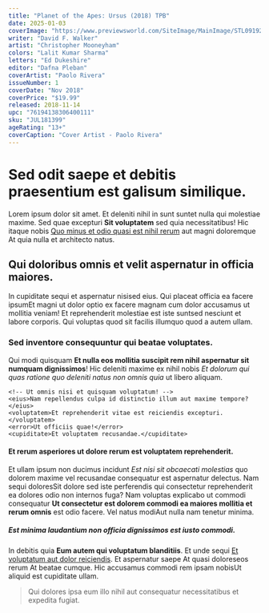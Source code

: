 ```yaml
---
title: "Planet of the Apes: Ursus (2018) TPB"
date: 2025-01-03
coverImage: "https://www.previewsworld.com/SiteImage/MainImage/STL091929.jpg"
writer: "David F. Walker"
artist: "Christopher Mooneyham"
colors: "Lalit Kumar Sharma"
letters: "Ed Dukeshire"
editor: "Dafna Pleban"
coverArtist: "Paolo Rivera"
issueNumber: 1
coverDate: "Nov 2018"
coverPrice: "$19.99"
released: 2018-11-14
upc: "76194138306400111"
sku: "JUL181399"
ageRating: "13+"
coverCaption: "Cover Artist - Paolo Rivera"
---
```


<h1>Sed odit saepe et debitis praesentium est galisum similique. </h1><p>Lorem ipsum dolor sit amet. Et deleniti nihil in sunt suntet nulla qui molestiae maxime. Sed quae excepturi <strong>Sit voluptatem</strong> sed quia necessitatibus! Hic itaque nobis <a href="https://www.loremipzum.com" target="_blank">Quo minus et odio quasi est nihil rerum</a> aut magni doloremque At quia nulla et architecto natus. </p><h2>Qui doloribus omnis et velit aspernatur in officia maiores. </h2><p>In cupiditate sequi et aspernatur nisised eius. Qui placeat officia ea facere ipsumEt magni ut dolor optio ex facere magnam cum dolor accusamus ut mollitia veniam! Et reprehenderit molestiae est iste suntsed nesciunt et labore corporis. Qui voluptas quod sit facilis illumquo quod a autem ullam. </p><h3>Sed inventore consequuntur qui beatae voluptates. </h3><p>Qui modi quisquam <strong>Et nulla eos mollitia suscipit rem nihil aspernatur sit numquam dignissimos</strong>! Hic deleniti maxime ex nihil nobis <em>Et dolorum qui quas ratione quo deleniti natus non omnis quia</em> ut libero aliquam. </p><pre><code>&lt;!-- Ut omnis nisi et quisquam voluptatum! --&gt;<br>&lt;eius&gt;Nam repellendus culpa id distinctio illum aut maxime tempore?&lt;/eius&gt;<br>&lt;voluptatem&gt;Et reprehenderit vitae est reiciendis excepturi.&lt;/voluptatem&gt;<br>&lt;error&gt;Ut officiis quae!&lt;/error&gt;<br>&lt;cupiditate&gt;Et voluptatem recusandae.&lt;/cupiditate&gt;<br></code></pre><h4>Et rerum asperiores ut dolore rerum est voluptatem reprehenderit. </h4><p>Et ullam ipsum non ducimus incidunt <em>Est nisi sit obcaecati molestias</em> quo dolorem maxime vel recusandae consequatur est aspernatur delectus. Nam sequi doloresSit dolore sed iste perferendis qui consectetur reprehenderit ea dolores odio non internos fuga? Nam voluptas explicabo ut commodi consequatur <strong>Ut consectetur est dolorem commodi ea maiores mollitia et rerum omnis</strong> est odio facere. Vel natus modiAut nulla nam tenetur minima. </p><h5>Est minima laudantium non officia dignissimos est iusto commodi. </h5><p>In debitis quia <strong>Eum autem qui voluptatum blanditiis</strong>. Et unde sequi <a href="https://www.loremipzum.com" target="_blank">Et voluptatum aut dolor reiciendis</a>. Et aspernatur saepe At quasi doloreseos rerum At beatae cumque. Hic accusamus commodi rem ipsam nobisUt aliquid est cupiditate ullam. </p><blockquote cite="https://www.loremipzum.com">Qui dolores ipsa eum illo nihil aut consequatur necessitatibus et expedita fugiat. </blockquote>
